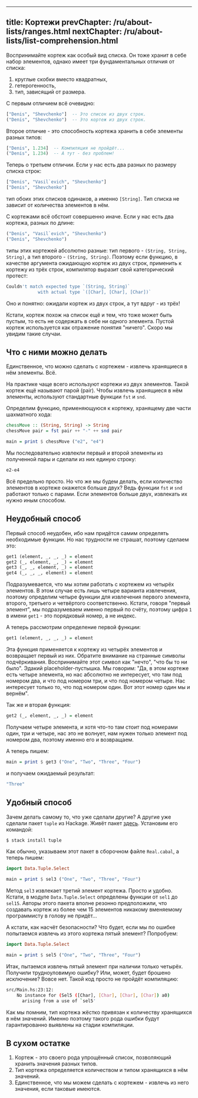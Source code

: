 ----
title: Кортежи
prevChapter: /ru/about-lists/ranges.html
nextChapter: /ru/about-lists/list-comprehension.html
----

Воспринимайте кортеж как особый вид списка. Он тоже хранит в себе набор элементов, однако имеет три фундаментальных отличия от списка:

1. круглые скобки вместо квадратных,
2. гетерогенность,
3. тип, зависящий от размера.

С первым отличием всё очевидно:

```haskell
["Denis", "Shevchenko"]  -- Это список из двух строк.
("Denis", "Shevchenko")  -- Это кортеж из двух строк.
```

Второе отличие - это способность кортежа хранить в себе элементы разных типов:

```haskell
["Denis", 1.234]  -- Компиляция не пройдёт...
("Denis", 1.234)  -- А тут - без проблем!
```

Теперь о третьем отличии. Если у нас есть два разных по размеру списка строк:

```haskell
["Denis", "Vasil`evich", "Shevchenko"]
["Denis", "Shevchenko"]
```

тип обоих этих списков одинаков, а именно `[String]`. Тип списка не зависит от количества элементов в нём.

С кортежами всё обстоит совершенно иначе. Если у нас есть два кортежа, разных по длине:

```haskell
("Denis", "Vasil`evich", "Shevchenko")
("Denis", "Shevchenko")
```

типы этих кортежей абсолютно разные: тип первого - `(String, String, String)`, а тип второго - `(String, String)`. Поэтому если функцию, в качестве аргумента ожидающую кортеж из двух строк, применить к кортежу из трёх строк, компилятор выразит свой категорический протест:

```bash
Couldn't match expected type `(String, String)`
            with actual type `([Char], [Char], [Char])`
```

Оно и понятно: ожидали кортеж из двух строк, а тут вдруг - из трёх!

Кстати, кортеж похож на список ещё и тем, что тоже может быть пустым, то есть не содержать в себе ни одного элемента. Пустой кортеж используется как отражение понятия "ничего". Скоро мы увидим такие случаи.

## Что с ними можно делать

Единственное, что можно сделать с кортежем - извлечь хранящиеся в нём элементы. Всё.

На практике чаще всего используют кортежи из двух элементов. Такой кортеж ещё называют парой (pair). Чтобы извлечь хранящиеся в нём элементы, используют стандартные функции `fst` и `snd`.

Определим функцию, применяющуюся к кортежу, хранящему две части шахматного хода:

```haskell
chessMove :: (String, String) -> String
chessMove pair = fst pair ++ "-" ++ snd pair

main = print $ chessMove ("e2", "e4")
```

Мы последовательно извлекли первый и второй элементы из полученной пары и сделали из них единую строку:

```bash
e2-e4
```

Всё предельно просто. Но что же мы будем делать, если количество элементов в кортеже окажется больше двух? Ведь функции `fst` и `snd` работают только с парами. Если элементов больше двух, извлекать их нужно иным способом.

## Неудобный способ

Первый способ неудобен, ибо нам придётся самим определять необходимые функции. Но нас трудности не страшат, поэтому сделаем это:

```haskell
get1 (element, _, _, _) = element
get2 (_, element, _, _) = element
get3 (_, _, element, _) = element
get4 (_, _, _, element) = element
```

Подразумевается, что мы хотим работать с кортежем из четырёх элементов. В этом случае есть лишь четыре варианта извлечения, поэтому определим четыре функции для извлечения первого элемента, второго, третьего и четвёртого соответственно. Кстати, говоря "первый элемент", мы подразумеваем именно первый по счёту, поэтому цифра `1` в имени `get1` - это порядковый номер, а не индекс.

А теперь рассмотрим определение первой функции:

```haskell
get1 (element, _, _, _) = element
```

Эта функция применяется к кортежу из четырёх элементов и возвращает первый из них. Обратите внимание на странные символы подчёркивания. Воспринимайте этот символ как "нечто", "что бы то ни было". Эдакий placeholder-пустышка. Мы говорим: "Да, в этом кортеже есть четыре элемента, но нас абсолютно не интересует, что там под номером два, и что под номером три, и что под номером четыре. Нас интересует только то, что под номером один. Вот этот номер один мы и вернём".

Так же и вторая функция:

```haskell
get2 (_, element, _, _) = element
```

Получаем четыре элемента, и хотя что-то там стоит под номерами один, три и четыре, нас это не волнует, нам нужен только элемент под номером два, поэтому именно его и возвращаем.

А теперь пишем:

```haskell
main = print $ get3 ("One", "Two", "Three", "Four")
```

и получаем ожидаемый результат:

```bash
"Three"
```

## Удобный способ

Зачем делать самому то, что уже сделали другие? А другие уже сделали пакет `tuple` из Hackage. Живёт пакет [здесь](http://hackage.haskell.org/package/tuple). Установим его командой:

```bash
$ stack install tuple
```

Как обычно, указываем этот пакет в сборочном файле `Real.cabal`, а теперь пишем:

```haskell
import Data.Tuple.Select

main = print $ sel3 ("One", "Two", "Three", "Four")
```

Метод `sel3` извлекает третий элемент кортежа. Просто и удобно. Кстати, в модуле `Data.Tuple.Select` определены функции от `sel1` до `sel15`. Авторы этого пакета вполне резонно предположили, что создавать кортеж из более чем 15 элементов никакому вменяемому программисту в голову не придёт...

А кстати, как насчёт безопасности? Что будет, если мы по ошибке попытаемся извлечь из этого кортежа пятый элемент? Попробуем:

```haskell
import Data.Tuple.Select

main = print $ sel5 ("One", "Two", "Three", "Four")
```

Итак, пытаемся извлечь пятый элемент при наличии только четырёх. Получили трудноуловимую ошибку? Или, может, будет брошено исключение? Вовсе нет. Такой код просто не пройдёт компиляцию:

```bash
src/Main.hs:23:12:
    No instance for (Sel5 ([Char], [Char], [Char], [Char]) a0)
      arising from a use of `sel5'
```

Как мы помним, тип кортежа жёстко привязан к количеству хранящихся в нём значений. Именно поэтому такого рода ошибки будут гарантированно выявлены на стадии компиляции.

## В сухом остатке

1. Кортеж - это своего рода упрощённый список, позволяющий хранить значения разных типов.
2. Тип кортежа определяется количеством и типом хранящихся в нём значений.
3. Единственное, что мы можем сделать с кортежем - извлечь из него значения, если таковые имеются.
